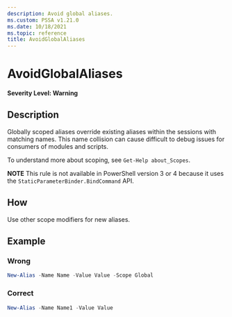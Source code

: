 ```yaml
---
description: Avoid global aliases.
ms.custom: PSSA v1.21.0
ms.date: 10/18/2021
ms.topic: reference
title: AvoidGlobalAliases
---
```

# AvoidGlobalAliases

**Severity Level: Warning**

## Description

Globally scoped aliases override existing aliases within the sessions with matching names. This name
collision can cause difficult to debug issues for consumers of modules and scripts.

To understand more about scoping, see `Get-Help about_Scopes`.

**NOTE** This rule is not available in PowerShell version 3 or 4 because it uses the
`StaticParameterBinder.BindCommand` API.

## How

Use other scope modifiers for new aliases.

## Example

### Wrong

```powershell
New-Alias -Name Name -Value Value -Scope Global
```

### Correct

```powershell
New-Alias -Name Name1 -Value Value
```
